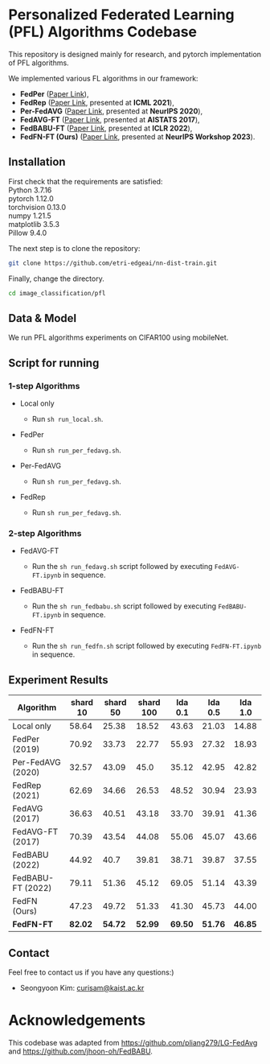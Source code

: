 # Personalized Federated Learning (PFL) Algorithms Codebase

This repository is designed mainly for research, and pytorch implementation of PFL algorithms.   


We implemented various FL algorithms in our framework: 
- **FedPer** ([Paper Link](https://arxiv.org/abs/1912.00818)),
- **FedRep** ([Paper Link](https://proceedings.mlr.press/v139/collins21a/collins21a.pdf), presented at **ICML 2021**),
- **Per-FedAVG** ([Paper Link](https://proceedings.neurips.cc/paper/2020/file/24389bfe4fe2eba8bf9aa9203a44cdad-Paper.pdf), presented at **NeurIPS 2020**),
- **FedAVG-FT** ([Paper Link](https://proceedings.mlr.press/v54/mcmahan17a/mcmahan17a.pdf), presented at **AISTATS 2017**),
- **FedBABU-FT** ([Paper Link](https://openreview.net/pdf?id=HuaYQfggn5u), presented at **ICLR 2022**),
- **FedFN-FT (Ours)** ([Paper Link](https://openreview.net/pdf?id=4apX9Kcxie), presented at **NeurIPS Workshop 2023**).


## Installation

First check that the requirements are satisfied:</br>
Python 3.7.16</br>
pytorch 1.12.0</br>
torchvision 0.13.0</br>
numpy 1.21.5</br>
matplotlib 3.5.3</br>
Pillow 9.4.0</br>

The next step is to clone the repository:
```bash
git clone https://github.com/etri-edgeai/nn-dist-train.git
```
Finally, change the directory.
```bash
cd image_classification/pfl
```
## Data & Model

We run PFL algorithms experiments on CIFAR100 using mobileNet.

## Script for running
###  1-step Algorithms
- Local only
	- Run `sh run_local.sh`.
	
- FedPer
	- Run `sh run_per_fedavg.sh`.
		
- Per-FedAVG
	- Run `sh run_per_fedavg.sh`.

- FedRep
	- Run `sh run_per_fedavg.sh`.
	


###  2-step Algorithms
- FedAVG-FT
	- Run the   `sh run_fedavg.sh` script followed by executing `FedAVG-FT.ipynb` in sequence.

- FedBABU-FT
	- Run the   `sh run_fedbabu.sh` script followed by executing `FedBABU-FT.ipynb` in sequence.

- FedFN-FT
	- Run the   `sh run_fedfn.sh` script followed by executing `FedFN-FT.ipynb` in sequence.


## Experiment Results

| Algorithm              | shard  10  | shard  50  | shard  100 | lda  0.1 | lda  0.5 | lda  1.0 |
|------------------------|------------|------------|------------|----------|----------|----------|
| Local only             | 58.64      | 25.38      | 18.52      | 43.63    | 21.03    | 14.88    |
| FedPer (2019)          | 70.92      | 33.73      | 22.77      | 55.93    | 27.32    | 18.93    |
| Per-FedAVG (2020)      | 32.57      | 43.09      | 45.0       | 35.12    | 42.95    | 42.82    |
| FedRep (2021)          | 62.69      | 34.66      | 26.53      | 48.52    | 30.94    | 23.93    |
| FedAVG (2017)          | 36.63      | 40.51      | 43.18      | 33.70    | 39.91    | 41.36    |
| FedAVG-FT (2017)       | 70.39      | 43.54      | 44.08      | 55.06    | 45.07    | 43.66    |
| FedBABU (2022)         | 44.92      | 40.7       | 39.81      | 38.71    | 39.87    | 37.55    |
| FedBABU-FT (2022)            | 79.11      | 51.36      | 45.12      | 69.05    | 51.14    | 43.39    |
| FedFN (Ours)           | 47.23      | 49.72      | 51.33      | 41.30    | 45.73    | 44.00    |
| **FedFN-FT**           | **82.02**      | **54.72**      | **52.99**      | **69.50**    | **51.76**    | **46.85**    |





## Contact
Feel free to contact us if you have any questions:)

- Seongyoon Kim: curisam@kaist.ac.kr


# Acknowledgements

This codebase was adapted from https://github.com/pliang279/LG-FedAvg and https://github.com/jhoon-oh/FedBABU.

